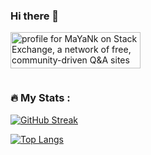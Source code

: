### Hi there 👋

<a href="https://stackexchange.com/users/7827042/mayank"><img src="https://stackexchange.com/users/flair/7827042.png" width="208" height="58" alt="profile for MaYaNk on Stack Exchange, a network of free, community-driven Q&amp;A sites" title="profile for MaYaNk on Stack Exchange, a network of free, community-driven Q&amp;A sites" /></a>

<img src="https://komarev.com/ghpvc/?username=mayankspatel&style=flat-square&color=blue" alt=""/>

### :fire: My Stats :
[![GitHub Streak](http://github-readme-streak-stats.herokuapp.com?user=mayankspatel&theme=dark&background=000000)](https://github.com/mayankspatel/mayankspatel)

[![Top Langs](https://github-readme-stats.vercel.app/api/top-langs/?username=mayankspatel&layout=compact&theme=vision-friendly-dark)](https://github.com/mayankspatel/mayankspatel)




<!--
**mayankspatel/mayankspatel** is a ✨ _special_ ✨ repository because its `README.md` (this file) appears on your GitHub profile.

Here are some ideas to get you started:

- 🔭 I’m currently working on ...
- 🌱 I’m currently learning ...
- 👯 I’m looking to collaborate on ...
- 🤔 I’m looking for help with ...
- 💬 Ask me about ...
- 📫 How to reach me: ...
- 😄 Pronouns: ...
- ⚡ Fun fact: ...
-->
